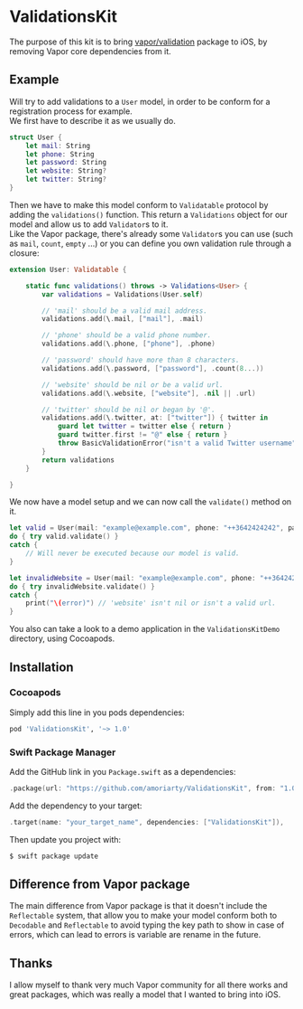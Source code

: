 # ValidationsKit

The purpose of this kit is to bring [vapor/validation](https://github.com/vapor/validation) package to iOS, by removing Vapor core dependencies from it.

## Example

Will try to add validations to a `User` model, in order to be conform for a registration process for example.  
We first have to describe it as we usually do.

```swift
struct User {
    let mail: String
    let phone: String
    let password: String
    let website: String?
    let twitter: String?
}
```

Then we have to make this model conform to `Validatable` protocol by adding the `validations()` function. This return a `Validations` object for our model and allow us to add `Validator`s to it.  
Like the Vapor package, there's already some `Validator`s you can use (such as `mail`, `count`, `empty` ...) or you can define you own validation rule through a closure:

```swift
extension User: Validatable {

    static func validations() throws -> Validations<User> {
        var validations = Validations(User.self)

        // 'mail' should be a valid mail address.
        validations.add(\.mail, ["mail"], .mail)

        // 'phone' should be a valid phone number.
        validations.add(\.phone, ["phone"], .phone) 

        // 'password' should have more than 8 characters.
        validations.add(\.password, ["password"], .count(8...))

        // 'website' should be nil or be a valid url.
        validations.add(\.website, ["website"], .nil || .url)

        // 'twitter' should be nil or began by '@'.
        validations.add(\.twitter, at: ["twitter"]) { twitter in
        	guard let twitter = twitter else { return }
            guard twitter.first != "@" else { return }
            throw BasicValidationError("isn't a valid Twitter username")
        }
        return validations
    }

}
```

We now have a model setup and we can now call the `validate()` method on it.

```swift
let valid = User(mail: "example@example.com", phone: "++3642424242", password: "somepassword", website: nil, twitter: nil)
do { try valid.validate() }
catch {
	// Will never be executed because our model is valid.
}

let invalidWebsite = User(mail: "example@example.com", phone: "++3642424242", password: "somepassword", website: "notValidUrl", twitter: nil)
do { try invalidWebsite.validate() }
catch {
	print("\(error)") // 'website' isn't nil or isn't a valid url.
}
```

You also can take a look to a demo application in the `ValidationsKitDemo` directory, using Cocoapods.

## Installation
### Cocoapods

Simply add this line in you pods dependencies:

```ruby
pod 'ValidationsKit', '~> 1.0'
```

### Swift Package Manager

Add the GitHub link in you `Package.swift` as a dependencies:

```swift
.package(url: "https://github.com/amoriarty/ValidationsKit", from: "1.0.0"),
```

Add the dependency to your target:

```swift
.target(name: "your_target_name", dependencies: ["ValidationsKit"]),
```

Then update you project with:

```sh
$ swift package update
```

## Difference from Vapor package

The main difference from Vapor package is that it doesn't include the `Reflectable` system, that allow you to make your model conform both to `Decodable` and `Reflectable` to avoid typing the key path to show in case of errors, which can lead to errors is variable are rename in the future.

## Thanks

I allow myself to thank very much Vapor community for all there works and great packages, which was really a model that I wanted to bring into iOS.
